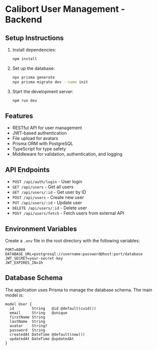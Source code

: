 # Calibort User Management - Backend

## Setup Instructions

1. Install dependencies:
   ```bash
   npm install
   ```

2. Set up the database:
   ```bash
   npx prisma generate
   npx prisma migrate dev --name init
   ```

3. Start the development server:
   ```bash
   npm run dev
   ```

## Features

- RESTful API for user management
- JWT-based authentication
- File upload for avatars
- Prisma ORM with PostgreSQL
- TypeScript for type safety
- Middleware for validation, authentication, and logging

## API Endpoints

- `POST /api/auth/login` - User login
- `GET /api/users` - Get all users
- `GET /api/users/:id` - Get user by ID
- `POST /api/users` - Create new user
- `PUT /api/users/:id` - Update user
- `DELETE /api/users/:id` - Delete user
- `POST /api/users/fetch` - Fetch users from external API

## Environment Variables

Create a `.env` file in the root directory with the following variables:

```
PORT=8080
DATABASE_URL=postgresql://username:password@host:port/database
JWT_SECRET=your-secret-key
JWT_EXPIRES_IN=1h
```

## Database Schema

The application uses Prisma to manage the database schema. The main model is:

```prisma
model User {
  id        String   @id @default(cuid())
  email     String   @unique
  firstName String
  lastName  String
  avatar    String?
  password  String
  createdAt DateTime @default(now())
  updatedAt DateTime @updatedAt
}
```
